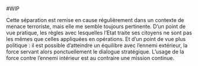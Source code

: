 #WIP 

Cette séparation est remise en cause régulièrement dans un contexte de menace terroriste, mais elle me semble toujours pertinente. D’un point de vue pratique, les règles avec lesquelles l’Etat traite ses citoyens ne sont pas les mêmes que celles appliquées en opérations. Et d’un point de vue plus politique : il est possible d’atteindre un équilibre avec l’ennemi extérieur, la force servant alors ponctuellement le dialogue stratégique. L’usage de la force contre l’ennemi intérieur est au contraire une mission continue.